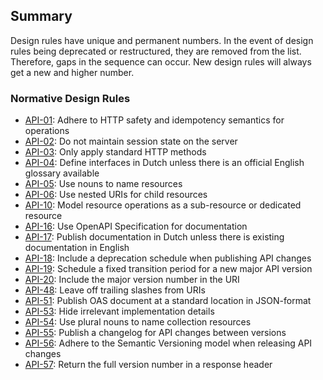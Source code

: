## Summary

<aside class="note">
Design rules have unique and permanent numbers. In the event of design rules being deprecated or restructured, they are removed from the list. Therefore, gaps in the sequence can occur. New design rules will always get a new and higher number.
</aside>

### Normative Design Rules

* <a href="#api-01">API-01</a>: Adhere to HTTP safety and idempotency semantics for operations
* <a href="#api-02">API-02</a>: Do not maintain session state on the server
* <a href="#api-03">API-03</a>: Only apply standard HTTP methods
* <a href="#api-04">API-04</a>: Define interfaces in Dutch unless there is an official English glossary available
* <a href="#api-05">API-05</a>: Use nouns to name resources
* <a href="#api-06">API-06</a>: Use nested URIs for child resources
* <a href="#api-10">API-10</a>: Model resource operations as a sub-resource or dedicated resource
* <a href="#api-16">API-16</a>: Use OpenAPI Specification for documentation
* <a href="#api-17">API-17</a>: Publish documentation in Dutch unless there is existing documentation in English
* <a href="#api-18">API-18</a>: Include a deprecation schedule when publishing API changes
* <a href="#api-19">API-19</a>: Schedule a fixed transition period for a new major API version
* <a href="#api-20">API-20</a>: Include the major version number in the URI
* <a href="#api-48">API-48</a>: Leave off trailing slashes from URIs
* <a href="#api-51">API-51</a>: Publish OAS document at a standard location in JSON-format
* <a href="#api-53">API-53</a>: Hide irrelevant implementation details
* <a href="#api-54">API-54</a>: Use plural nouns to name collection resources
* <a href="#api-55">API-55</a>: Publish a changelog for API changes between versions
* <a href="#api-56">API-56</a>: Adhere to the Semantic Versioning model when releasing API changes
* <a href="#api-57">API-57</a>: Return the full version number in a response header
